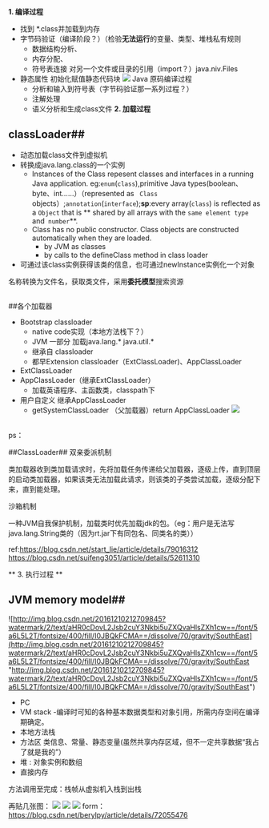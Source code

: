 

**1. 编译过程**
- 找到 *.class并加载到内存
- 字节码验证（编译阶段？）（检验**无法运行**的变量、类型、堆栈私有规则
	- 数据结构分析、
	- 内存分配、
	- 符号表连接 对另一个文件或目录的引用（import？）java.niv.Files
- 静态属性 初始化赋值静态代码块
![](http://hi.csdn.net/attachment/201009/25/0_1285420122jhjH.gif)
Java 原码编译过程
    - 分析和输入到符号表（字节码验证那一系列过程？）
    - 注解处理
    - 语义分析和生成class文件
**2. 加载过程**
## classLoader##

- 动态加载class文件到虚拟机
- 转换成java.lang.class的一个实例
	- Instances of the Class repesent classes and interfaces in a running Java application. eg:`enum`(`class`),primitive Java types(boolean、byte、int……）（represented as ` Class` objects）;`annotation`(`interface`);**sp**:every array(`class`) is reflected as a `Object` that is ** shared by all arrays with the `same element type` and` number`**.
	- Class has no public constructor. Class objects are constructed automatically when they are loaded.
		- by JVM as classes 
		- by calls to the defineClass method in class loader
- 可通过该class实例获得该类的信息，也可通过newInstance实例化一个对象

名称转换为文件名，获取类文件，采用**委托模型**搜索资源
##
##各个加载器
- Bootstrap classloader
	- native code实现（本地方法栈下？）
	- JVM 一部分 加载java.lang.* java.util.*
	- 继承自 classloader 
	- 都早Extension classloader（ExtClassLoader)、AppClassLoader
- ExtClassLoader
- AppClassLoader（继承ExtClassLoader）
	- 加载英语程序、主函数类，classpath下
- 用户自定义 继承AppClassLoader
	- getSystemClassLoader （父加载器）return AppClassLoader
![](http://hi.csdn.net/attachment/201009/25/0_1285421756PHyZ.gif)

##
ps：

##ClassLoader## 双亲委派机制

类加载器收到类加载请求时，先将加载任务传递给父加载器，逐级上传，直到顶层的启动类加载器，如果该类无法加载此请求，则该类的子类尝试加载，逐级分配下来，直到能处理。

沙箱机制

一种JVM自我保护机制，加载类时优先加载jdk的包。（eg：用户是无法写java.lang.String类的（因为rt.jar下有同包名、同类名的类））

ref:https://blog.csdn.net/start_lie/article/details/79016312 https://blog.csdn.net/suifeng3051/article/details/52611310

** 3. 执行过程 **
## JVM memory model##
![http://img.blog.csdn.net/20161210212709845?watermark/2/text/aHR0cDovL2Jsb2cuY3Nkbi5uZXQvaHlsZXh1cw==/font/5a6L5L2T/fontsize/400/fill/I0JBQkFCMA==/dissolve/70/gravity/SouthEast](http://img.blog.csdn.net/20161210212709845?watermark/2/text/aHR0cDovL2Jsb2cuY3Nkbi5uZXQvaHlsZXh1cw==/font/5a6L5L2T/fontsize/400/fill/I0JBQkFCMA==/dissolve/70/gravity/SouthEast "http://img.blog.csdn.net/20161210212709845?watermark/2/text/aHR0cDovL2Jsb2cuY3Nkbi5uZXQvaHlsZXh1cw==/font/5a6L5L2T/fontsize/400/fill/I0JBQkFCMA==/dissolve/70/gravity/SouthEast")

- PC
- VM stack
	-编译时可知的各种基本数据类型和对象引用，所需内存空间在编译期确定。
- 本地方法栈
- 方法区 类信息、常量、静态变量(虽然共享内存区域，但不一定共享数据“我占了就是我的”）
- 堆 : 对象实例和数组
- 直接内存

方法调用至完成：栈帧从虚拟机入栈到出栈

再贴几张图：
![](http://images2015.cnblogs.com/blog/620343/201705/620343-20170513173026160-2119980188.png)
![](http://images2015.cnblogs.com/blog/620343/201705/620343-20170513174629504-1262094758.png)
![](http://images2015.cnblogs.com/blog/620343/201705/620343-20170513184007113-478361758.png)
form：https://blog.csdn.net/berylpy/article/details/72055476




